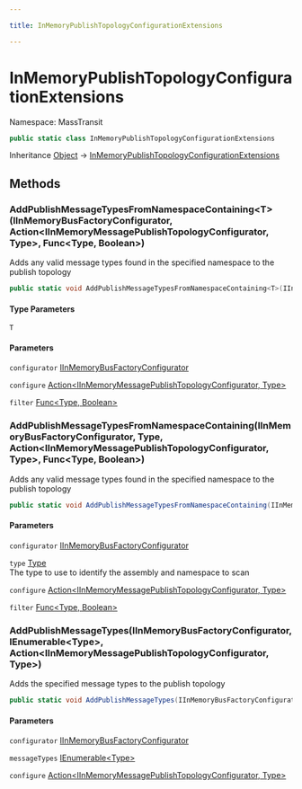 ```yaml
---

title: InMemoryPublishTopologyConfigurationExtensions

---
```


# InMemoryPublishTopologyConfigurationExtensions

Namespace: MassTransit

```csharp
public static class InMemoryPublishTopologyConfigurationExtensions
```

Inheritance [Object](https://learn.microsoft.com/en-us/dotnet/api/system.object) → [InMemoryPublishTopologyConfigurationExtensions](../masstransit/inmemorypublishtopologyconfigurationextensions)

## Methods

### **AddPublishMessageTypesFromNamespaceContaining\<T\>(IInMemoryBusFactoryConfigurator, Action\<IInMemoryMessagePublishTopologyConfigurator, Type\>, Func\<Type, Boolean\>)**

Adds any valid message types found in the specified namespace to the publish topology

```csharp
public static void AddPublishMessageTypesFromNamespaceContaining<T>(IInMemoryBusFactoryConfigurator configurator, Action<IInMemoryMessagePublishTopologyConfigurator, Type> configure, Func<Type, bool> filter)
```

#### Type Parameters

`T`<br/>

#### Parameters

`configurator` [IInMemoryBusFactoryConfigurator](../masstransit/iinmemorybusfactoryconfigurator)<br/>

`configure` [Action\<IInMemoryMessagePublishTopologyConfigurator, Type\>](https://learn.microsoft.com/en-us/dotnet/api/system.action-2)<br/>

`filter` [Func\<Type, Boolean\>](https://learn.microsoft.com/en-us/dotnet/api/system.func-2)<br/>

### **AddPublishMessageTypesFromNamespaceContaining(IInMemoryBusFactoryConfigurator, Type, Action\<IInMemoryMessagePublishTopologyConfigurator, Type\>, Func\<Type, Boolean\>)**

Adds any valid message types found in the specified namespace to the publish topology

```csharp
public static void AddPublishMessageTypesFromNamespaceContaining(IInMemoryBusFactoryConfigurator configurator, Type type, Action<IInMemoryMessagePublishTopologyConfigurator, Type> configure, Func<Type, bool> filter)
```

#### Parameters

`configurator` [IInMemoryBusFactoryConfigurator](../masstransit/iinmemorybusfactoryconfigurator)<br/>

`type` [Type](https://learn.microsoft.com/en-us/dotnet/api/system.type)<br/>
The type to use to identify the assembly and namespace to scan

`configure` [Action\<IInMemoryMessagePublishTopologyConfigurator, Type\>](https://learn.microsoft.com/en-us/dotnet/api/system.action-2)<br/>

`filter` [Func\<Type, Boolean\>](https://learn.microsoft.com/en-us/dotnet/api/system.func-2)<br/>

### **AddPublishMessageTypes(IInMemoryBusFactoryConfigurator, IEnumerable\<Type\>, Action\<IInMemoryMessagePublishTopologyConfigurator, Type\>)**

Adds the specified message types to the publish topology

```csharp
public static void AddPublishMessageTypes(IInMemoryBusFactoryConfigurator configurator, IEnumerable<Type> messageTypes, Action<IInMemoryMessagePublishTopologyConfigurator, Type> configure)
```

#### Parameters

`configurator` [IInMemoryBusFactoryConfigurator](../masstransit/iinmemorybusfactoryconfigurator)<br/>

`messageTypes` [IEnumerable\<Type\>](https://learn.microsoft.com/en-us/dotnet/api/system.collections.generic.ienumerable-1)<br/>

`configure` [Action\<IInMemoryMessagePublishTopologyConfigurator, Type\>](https://learn.microsoft.com/en-us/dotnet/api/system.action-2)<br/>
